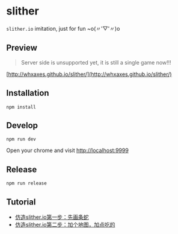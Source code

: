 # slither

`slither.io` imitation, just for fun ~o(〃'▽'〃)o

## Preview

> Server side is unsupported yet, it is still a single game now!!! 

[http://whxaxes.github.io/slither/](http://whxaxes.github.io/slither/)

## Installation

```
npm install
```

## Develop

```
npm run dev
```

Open your chrome and visit [http://localhost:9999](http://localhost:9999)

## Release
```
npm run release
```

## Tutorial

- [仿造slither.io第一步：先画条蛇](https://github.com/whxaxes/blog/issues/1)
- [仿造slither.io第二步：加个地图，加点吃的](https://github.com/whxaxes/blog/issues/2)
